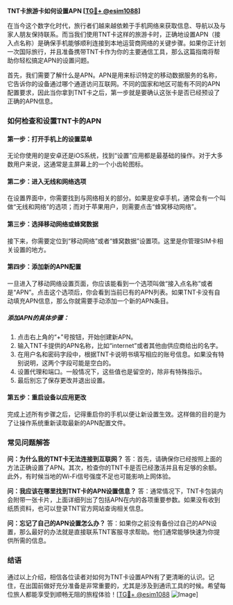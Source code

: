 **TNT卡旅游卡如何设置APN [[TG💪+ @esim1088](https://t.me/s/esim1088)]**

在当今这个数字化时代，旅行者们越来越依赖于手机网络来获取信息、导航以及与家人朋友保持联系。而当我们使用TNT卡这样的旅游卡时，正确地设置APN（接入点名称）是确保手机能够顺利连接到本地运营商网络的关键步骤。如果你正计划一次国际旅行，并且准备携带TNT卡作为你的主要通信工具，那么这篇指南将帮助你轻松搞定APN的设置问题。

首先，我们需要了解什么是APN。APN是用来标识特定的移动数据服务的名称，它告诉你的设备通过哪个通道访问互联网。不同的国家和地区可能有不同的APN配置要求，因此当你拿到TNT卡之后，第一步就是要确认这张卡是否已经预设了正确的APN信息。

### 如何检查和设置TNT卡的APN

#### 第一步：打开手机上的设置菜单
无论你使用的是安卓还是iOS系统，找到“设置”应用都是最基础的操作。对于大多数用户来说，这通常是主屏幕上的一个小齿轮图标。

#### 第二步：进入无线和网络选项
在设置界面中，你需要找到与网络相关的部分。如果是安卓手机，通常会有一个叫做“无线和网络”的选项；而对于苹果用户，则需要点击“蜂窝移动网络”。

#### 第三步：选择移动网络或蜂窝数据
接下来，你需要定位到“移动网络”或者“蜂窝数据”设置项。这里是你管理SIM卡相关设置的地方。

#### 第四步：添加新的APN配置
一旦进入了移动网络设置页面，你应该能看到一个选项叫做“接入点名称”或者是“APN”。点击这个选项后，你会看到当前已有的APN列表。如果TNT卡没有自动填充APN信息，那么你就需要手动添加一个新的APN条目。

##### 添加APN的具体步骤：
1. 点击右上角的“+”号按钮，开始创建新APN。
2. 输入TNT卡提供的APN名称，比如“internet”或者其他由供应商给出的名字。
3. 在用户名和密码字段中，根据TNT卡说明书填写相应的账号信息。如果没有特别说明，这两个字段可能是空白的。
4. 设置代理和端口。一般情况下，这些值也是留空的，除非有特殊指示。
5. 最后别忘了保存更改并退出设置。

#### 第五步：重启设备以应用更改
完成上述所有步骤之后，记得重启你的手机以便让新设置生效。这样做的目的是为了让操作系统重新读取最新的APN配置文件。

### 常见问题解答

**问：为什么我的TNT卡无法连接到互联网？**
答：首先，请确保你已经按照上面的方法正确设置了APN。其次，检查你的TNT卡是否已经激活并且有足够的余额。此外，有时候当地的Wi-Fi信号强度不足也可能影响上网体验。

**问：我应该在哪里找到TNT卡的APN设置信息？**
答：通常情况下，TNT卡包装内会附带一张卡片，上面详细列出了包括APN在内的各项重要参数。如果没有收到纸质资料，也可以登录TNT官方网站查询相关信息。

**问：忘记了自己的APN设置怎么办？**
答：如果你之前没有备份过自己的APN设置，那么最好的办法就是直接联系TNT客服寻求帮助。他们通常能够快速为你提供所需的信息。

### 结语

通过以上介绍，相信各位读者对如何为TNT卡设置APN有了更清晰的认识。记住，在出国前做好充分准备是非常重要的，尤其是涉及到通讯工具的时候。希望每位旅人都能享受到顺畅无阻的旅程体验！[[TG💪+ @esim1088](https://t.me/s/esim1088) ![Image](https://i.postimg.cc/4NQfJmqS/Snipaste-2025-05-13-00-14-12.png)]